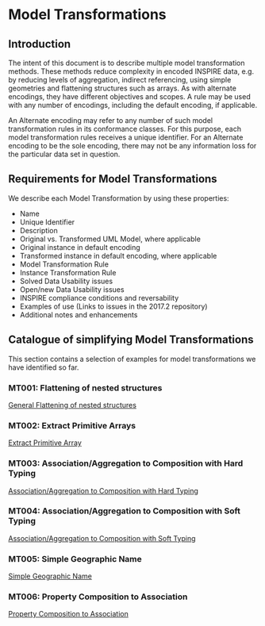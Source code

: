 # Model Transformations

## Introduction

The intent of this document is to describe multiple model transformation methods. These methods reduce complexity in encoded INSPIRE data, e.g. by reducing levels of aggregation, indirect referencing, using simple geometries and flattening structures such as arrays. As with alternate encodings, they have different objectives and scopes. A rule may be used with any number of encodings, including the default encoding, if applicable.

An Alternate encoding may refer to any number of such model transformation rules in its conformance classes. For this purpose, each model transformation rules receives a unique identifier. For an Alternate encoding to be the sole encoding, there may not be any information loss for the particular data set in question.

## Requirements for Model Transformations

We describe each Model Transformation by using these properties:

- Name
- Unique Identifier
- Description
- Original vs. Transformed UML Model, where applicable
- Original instance in default encoding
- Transformed instance in default encoding, where applicable
- Model Transformation Rule
- Instance Transformation Rule
- Solved Data Usability issues
- Open/new Data Usability issues
- INSPIRE compliance conditions and reversability
- Examples of use (Links to issues in the 2017.2 repository)
- Additional notes and enhancements

## Catalogue of simplifying Model Transformations

This section contains a selection of examples for model transformations we have identified so far. 

### MT001: Flattening of nested structures

[General Flattening of nested structures](./GeneralFlattening.md)

### MT002: Extract Primitive Arrays

[Extract Primitive Array](./ExtractPrimitiveArray.md)

### MT003: Association/Aggregation to Composition with Hard Typing

[Association/Aggregation to Composition with Hard Typing](./AssociatedComponentsHardType.md)

### MT004: Association/Aggregation to Composition with Soft Typing

[Association/Aggregation to Composition with Soft Typing](./AssociatedComponentsSoftType.md)

### MT005: Simple Geographic Name

[Simple Geographic Name](./SimpleGeographicName.md)

### MT006: Property Composition to Association

[Property Composition to Association](./PropertyCompositionToAssocation.md)
